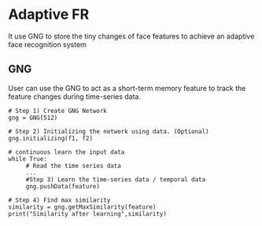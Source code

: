 # Adaptive FR
It use GNG to store the tiny changes of face features to achieve an adaptive face recognition system

## GNG
User can use the GNG to act as a short-term memory feature to track the feature changes during time-series data.
```
# Step 1) Create GNG Network
gng = GNG(512)

# Step 2) Initializing the network using data. (Optional)
gng.initializing(f1, f2)

# continuous learn the input data
while True:
     # Read the time series data
     ...
     #Step 3) Learn the time-series data / temporal data
     gng.pushData(feature)

# Step 4) Find max similarity
similarity = gng.getMaxSimilarity(feature)
print("Similarity after learning",similarity)
```
